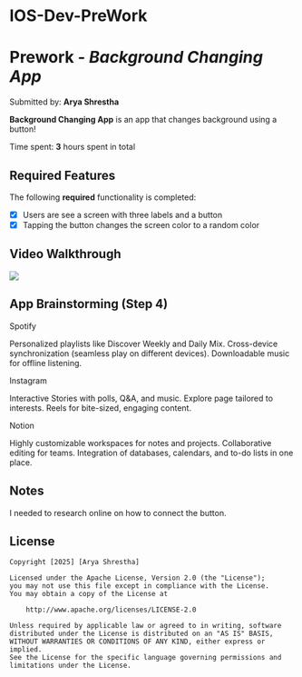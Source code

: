 # IOS-Dev-PreWork
# Prework - *Background Changing App*

Submitted by: **Arya Shrestha**

**Background Changing App** is an app that changes background using a button!

Time spent: **3** hours spent in total

## Required Features

The following **required** functionality is completed:

- [x] Users are see a screen with three labels and a button
- [x] Tapping the button changes the screen color to a random color
 
## Video Walkthrough

<div>
    <a href="https://www.loom.com/share/e6033124e9f543cfa5ee91540e096031">
    </a>
    <a href="https://www.loom.com/share/e6033124e9f543cfa5ee91540e096031">
      <img style="max-width:300px;" src="https://cdn.loom.com/sessions/thumbnails/e6033124e9f543cfa5ee91540e096031-20e61b1012f23f7c-full-play.gif">
    </a>
  </div>

## App Brainstorming (Step 4)
Spotify

Personalized playlists like Discover Weekly and Daily Mix.
Cross-device synchronization (seamless play on different devices).
Downloadable music for offline listening.

Instagram

Interactive Stories with polls, Q&A, and music.
Explore page tailored to interests.
Reels for bite-sized, engaging content.

Notion

Highly customizable workspaces for notes and projects.
Collaborative editing for teams.
Integration of databases, calendars, and to-do lists in one place.

## Notes

I needed to research online on how to connect the button.

## License

    Copyright [2025] [Arya Shrestha]

    Licensed under the Apache License, Version 2.0 (the "License");
    you may not use this file except in compliance with the License.
    You may obtain a copy of the License at

        http://www.apache.org/licenses/LICENSE-2.0

    Unless required by applicable law or agreed to in writing, software
    distributed under the License is distributed on an "AS IS" BASIS,
    WITHOUT WARRANTIES OR CONDITIONS OF ANY KIND, either express or implied.
    See the License for the specific language governing permissions and
    limitations under the License.
